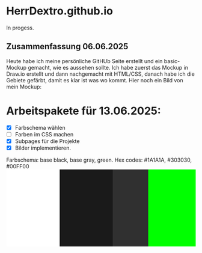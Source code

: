 # HerrDextro.github.io

In progess.
## Zusammenfassung 06.06.2025
Heute habe ich meine persönliche GitHUb Seite erstellt und ein basic-Mockup gemacht, wie es aussehen sollte. Ich habe zuerst das Mockup in Draw.io erstellt und dann nachgemacht mit HTML/CSS, danach habe ich die Gebiete gefärbt, damit es klar ist was wo kommt.
Hier noch ein Bild von mein Mockup:


# Arbeitspakete für 13.06.2025:
- [x] Farbschema wählen
- [ ] Farben im CSS machen
- [x] Subpages für die Projekte
- [x] Bilder implementieren.

Farbschema: base black, base gray, green.
Hex codes: #1A1A1A, #303030, #00FF00
<img src="palette.png">
